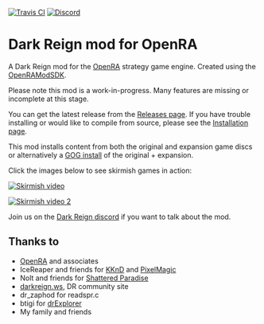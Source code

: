 [![Travis CI](https://travis-ci.org/drogoganor/DarkReign.svg?branch=master)](https://travis-ci.org/drogoganor/DarkReign/builds#) [![Discord](https://img.shields.io/discord/102860784329052160.svg)](https://discord.gg/3MKcGSW)

# Dark Reign mod for OpenRA

A Dark Reign mod for the [OpenRA](https://github.com/OpenRA/OpenRA) strategy game engine. Created using the [OpenRAModSDK](https://github.com/OpenRA/OpenRAModSDK).

Please note this mod is a work-in-progress. Many features are missing or incomplete at this stage.

You can get the latest release from the [Releases page](https://github.com/drogoganor/DarkReign/releases). If you have trouble installing or would like to compile from source, please see the [Installation page](https://github.com/drogoganor/DarkReign/wiki/Installation).

This mod installs content from both the original and expansion game discs or alternatively a [GOG install](https://www.gog.com/game/dark_reign_expansion) of the original + expansion.

Click the images below to see skirmish games in action:

[![Skirmish video](http://img.youtube.com/vi/ZoCelizVw2w/0.jpg)](https://www.youtube.com/watch?v=ZoCelizVw2w "Skirmish video")

[![Skirmish video 2](http://img.youtube.com/vi/zB4KJKKh0ww/0.jpg)](https://www.youtube.com/watch?v=zB4KJKKh0ww "Skirmish video 2")

Join us on the [Dark Reign discord](https://discord.gg/3MKcGSW) if you want to talk about the mod.

## Thanks to

* [OpenRA](http://www.openra.net/) and associates
* IceReaper and friends for [KKnD](https://www.kknd-game.com/) and [PixelMagic](https://eiveo.net/pixelmagic.html)
* Nolt and friends for [Shattered Paradise](https://www.moddb.com/mods/shattered-paradise/downloads)
* [darkreign.ws](http://darkreign.ws/), DR community site
* dr_zaphod for readspr.c
* btigi for [drExplorer](https://github.com/btigi/drExplorer)
* My family and friends